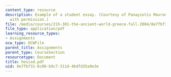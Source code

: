 ```yaml
---
content_type: resource
description: Example of a student essay. (Courtesy of Panayiotis Mavrommatis. Used
  with permission.)
file: /media/courses/21h-301-the-ancient-world-greece-fall-2004/8e7fbf316c08b9c7311d4bdfd35a9e3e_hesiod.pdf
file_type: application/pdf
learning_resource_types:
- Assignments
ocw_type: OCWFile
parent_title: Assignments
parent_type: CourseSection
resourcetype: Document
title: hesiod.pdf
uid: 8e7fbf31-6c08-b9c7-311d-4bdfd35a9e3e
---
```

